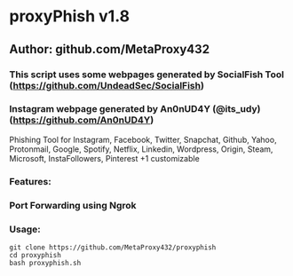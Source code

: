 # proxyPhish v1.8
## Author: github.com/MetaProxy432 
### This script uses some webpages generated by SocialFish Tool (https://github.com/UndeadSec/SocialFish)
### Instagram webpage generated by An0nUD4Y (@its_udy) (https://github.com/An0nUD4Y)

Phishing Tool for Instagram, Facebook, Twitter, Snapchat, Github, Yahoo, Protonmail, Google, Spotify, Netflix, Linkedin, Wordpress, Origin, Steam, Microsoft, InstaFollowers, Pinterest +1 customizable

### Features:
### Port Forwarding using Ngrok



### Usage:
```
git clone https://github.com/MetaProxy432/proxyphish
cd proxyphish
bash proxyphish.sh
```



